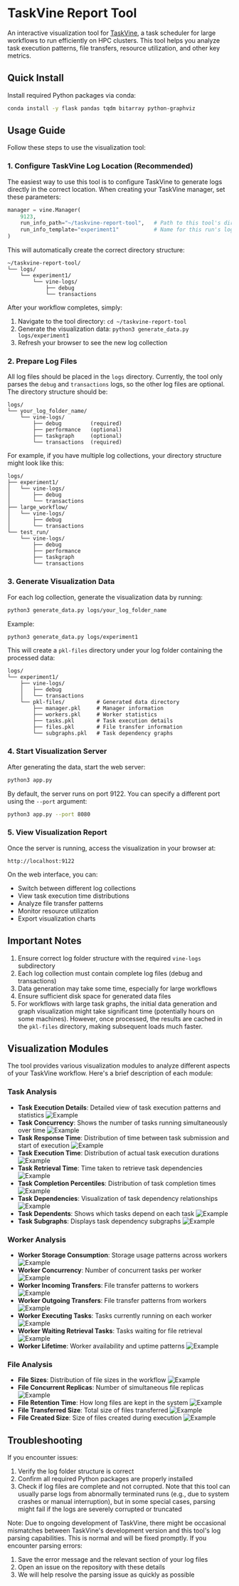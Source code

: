 # TaskVine Report Tool

An interactive visualization tool for [TaskVine](https://cctools.readthedocs.io/en/stable/taskvine/), a task scheduler for large workflows to run efficiently on HPC clusters. This tool helps you analyze task execution patterns, file transfers, resource utilization, and other key metrics.

## Quick Install

Install required Python packages via conda:

```bash
conda install -y flask pandas tqdm bitarray python-graphviz
```

## Usage Guide

Follow these steps to use the visualization tool:

### 1. Configure TaskVine Log Location (Recommended)

The easiest way to use this tool is to configure TaskVine to generate logs directly in the correct location. When creating your TaskVine manager, set these parameters:

```python
manager = vine.Manager(
    9123,
    run_info_path="~/taskvine-report-tool",   # Path to this tool's directory
    run_info_template="experiment1"           # Name for this run's logs
)
```

This will automatically create the correct directory structure:
```
~/taskvine-report-tool/
└── logs/
    └── experiment1/
        └── vine-logs/
            ├── debug
            └── transactions
```

After your workflow completes, simply:
1. Navigate to the tool directory: `cd ~/taskvine-report-tool`
2. Generate the visualization data: `python3 generate_data.py logs/experiment1`
3. Refresh your browser to see the new log collection

### 2. Prepare Log Files

All log files should be placed in the `logs` directory. Currently, the tool only parses the `debug` and `transactions` logs, so the other log files are optional. The directory structure should be:

```
logs/
└── your_log_folder_name/
    └── vine-logs/
        ├── debug         (required)
        ├── performance   (optional)
        ├── taskgraph     (optional)
        └── transactions  (required)
```

For example, if you have multiple log collections, your directory structure might look like this:

```
logs/
├── experiment1/
│   └── vine-logs/
│       ├── debug
│       └── transactions
├── large_workflow/
│   └── vine-logs/
│       ├── debug
│       └── transactions
└── test_run/
    └── vine-logs/
        ├── debug
        ├── performance
        ├── taskgraph
        └── transactions
```

### 3. Generate Visualization Data

For each log collection, generate the visualization data by running:

```bash
python3 generate_data.py logs/your_log_folder_name
```

Example:
```bash
python3 generate_data.py logs/experiment1
```

This will create a `pkl-files` directory under your log folder containing the processed data:
```
logs/
└── experiment1/
    ├── vine-logs/
    │   ├── debug
    │   └── transactions
    └── pkl-files/          # Generated data directory
        ├── manager.pkl     # Manager information
        ├── workers.pkl     # Worker statistics
        ├── tasks.pkl       # Task execution details
        ├── files.pkl       # File transfer information
        └── subgraphs.pkl   # Task dependency graphs
```

### 4. Start Visualization Server

After generating the data, start the web server:

```bash
python3 app.py
```

By default, the server runs on port 9122. You can specify a different port using the `--port` argument:

```bash
python3 app.py --port 8080
```

### 5. View Visualization Report

Once the server is running, access the visualization in your browser at:

```
http://localhost:9122
```

On the web interface, you can:
- Switch between different log collections
- View task execution time distributions
- Analyze file transfer patterns
- Monitor resource utilization
- Export visualization charts

## Important Notes

1. Ensure correct log folder structure with the required `vine-logs` subdirectory
2. Each log collection must contain complete log files (debug and transactions)
3. Data generation may take some time, especially for large workflows
4. Ensure sufficient disk space for generated data files
5. For workflows with large task graphs, the initial data generation and graph visualization might take significant time (potentially hours on some machines). However, once processed, the results are cached in the `pkl-files` directory, making subsequent loads much faster.

## Visualization Modules

The tool provides various visualization modules to analyze different aspects of your TaskVine workflow. Here's a brief description of each module:

### Task Analysis
- **Task Execution Details**: Detailed view of task execution patterns and statistics
  ![Example](imgs/example_task_execution_details.png)
- **Task Concurrency**: Shows the number of tasks running simultaneously over time
  ![Example](imgs/example_task_concurrency.png)
- **Task Response Time**: Distribution of time between task submission and start of execution
  ![Example](imgs/example_task_response_time.png)
- **Task Execution Time**: Distribution of actual task execution durations
  ![Example](imgs/example_task_execution_time.png)
- **Task Retrieval Time**: Time taken to retrieve task dependencies
  ![Example](imgs/example_task_retrieval_time.png)
- **Task Completion Percentiles**: Distribution of task completion times
  ![Example](imgs/example_task_completion_percentiles.png)
- **Task Dependencies**: Visualization of task dependency relationships
  ![Example](imgs/example_task_dependencies.png)
- **Task Dependents**: Shows which tasks depend on each task
  ![Example](imgs/example_task_dependents.png)
- **Task Subgraphs**: Displays task dependency subgraphs
  ![Example](imgs/example_task_subgraphs.png)

### Worker Analysis
- **Worker Storage Consumption**: Storage usage patterns across workers
  ![Example](imgs/example_worker_storage_consumption.png)
- **Worker Concurrency**: Number of concurrent tasks per worker
  ![Example](imgs/example_worker_concurrency.png)
- **Worker Incoming Transfers**: File transfer patterns to workers
  ![Example](imgs/example_worker_incoming_transfers.png)
- **Worker Outgoing Transfers**: File transfer patterns from workers
  ![Example](imgs/example_worker_outgoing_transfers.png)
- **Worker Executing Tasks**: Tasks currently running on each worker
  ![Example](imgs/example_worker_executing_tasks.png)
- **Worker Waiting Retrieval Tasks**: Tasks waiting for file retrieval
  ![Example](imgs/example_worker_waiting_retrieval_tasks.png)
- **Worker Lifetime**: Worker availability and uptime patterns
  ![Example](imgs/example_worker_lifetime.png)

### File Analysis
- **File Sizes**: Distribution of file sizes in the workflow
  ![Example](imgs/example_file_sizes.png)
- **File Concurrent Replicas**: Number of simultaneous file replicas
  ![Example](imgs/example_file_concurrent_replicas.png)
- **File Retention Time**: How long files are kept in the system
  ![Example](imgs/example_file_retention_time.png)
- **File Transferred Size**: Total size of files transferred
  ![Example](imgs/example_file_transferred_size.png)
- **File Created Size**: Size of files created during execution
  ![Example](imgs/example_file_created_size.png)

## Troubleshooting

If you encounter issues:
1. Verify the log folder structure is correct
2. Confirm all required Python packages are properly installed
3. Check if log files are complete and not corrupted. Note that this tool can usually parse logs from abnormally terminated runs (e.g., due to system crashes or manual interruption), but in some special cases, parsing might fail if the logs are severely corrupted or truncated

Note: Due to ongoing development of TaskVine, there might be occasional mismatches between TaskVine's development version and this tool's log parsing capabilities. This is normal and will be fixed promptly. If you encounter parsing errors:
1. Save the error message and the relevant section of your log files
2. Open an issue on the repository with these details
3. We will help resolve the parsing issue as quickly as possible
